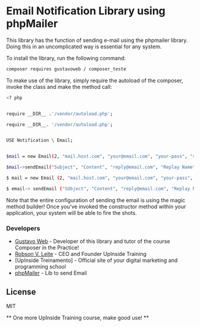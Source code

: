 # Email Notification Library using phpMailer

This library has the function of sending e-mail using the phpmailer library. Doing this in an uncomplicated way is essential for any system.

To install the library, run the following command:

```sh
composer requires gustavoweb / composer_teste
```

To make use of the library, simply require the autoload of the composer, invoke the class and make the method call:

```sh
<? php


require __DIR__ .'/vendor/autoload.php';

require __DIR__. '/vendor/autoload.php';


USE Notification \ Email;


$mail = new Email(2, "mail.host.com", "your@email.com", "your-pass", "smtp secure (tls/ssl)", "port (587)", "from@email.com", "From Name");

$mail->sendEmail("Subject", "Content", "reply@email.com", "Replay Name", "address@email.com", "Address Name");

$ mail = new Email (2, "mail.host.com", "your@email.com", "your-pass", "smtp secure (tls / ssl)", "port (587)", "from@email.com", "From Name");

$ email-> sendEmail ("SUbject", "Content", "reply@email.com", "Replay Name", "address@email.com", "Address Name");

```

Note that the entire configuration of sending the email is using the magic method builder! Once you've invoked the constructor method within your application, your system will be able to fire the shots.

### Developers
* [Gustavo Web] - Developer of this library and tutor of the course Composer in the Practice!
* [Robson V. Leite] - CEO and Founder UpInside Training
* [UpInside Treinamento] - Official site of your digital marketing and programming school
* [phpMailer] - Lib to send Email

License
----

MIT

** One more UpInside Training course, make good use! **

[//]: #
[Gustavo Web]: <mailto: gustavo@upinside.com.br>
[Robson V. Leite]: <mailto: robson@upinside.com.br>
[UpInside TrEinamentos]: <https://www.upinside.com.br>
[phpMailer]: <https://github.com/PHPMailer/PHPMailer>
